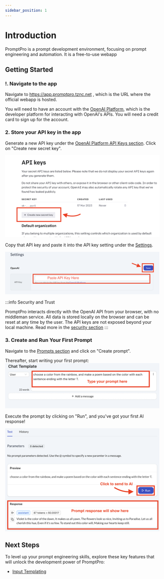 ```yaml
---
sidebar_position: 1
---
```


# Introduction

PromptPro is a prompt development environment, focusing on prompt engineering and automation. It is a free-to-use webapp

## Getting Started

### !. Navigate to the app

Navigate to https://app.promptpro.tznc.net , which is the URL where the official webapp is hosted.

You will need to have an account with the [OpenAI Platform](https://platform.openai.com), which is the developer platform for interacting with OpenAI's APIs. You will need a credit card to sign up for the account.

### 2. Store your API key in the app

Generate a new API key under the [OpenAI Platform API Keys section](https://platform.openai.com/account/api-keys). Click on "Create new secret key".

![Click on "Create new seret key"](./create-new-secret-key.png)

Copy that API key and paste it into the API key setting under the [Settings](https://app.promptpro.tznc.net/settings).

![Paste into settings](./api-key-settings-field.png)

:::info Security and Trust

PromptPro interacts directly with the OpenAI API from your browser, with no middleman service. All data is stored locally on the browser and can be reset at any time by the user. The API keys are not exposed beyond your local machine. Read more in the [security section](/docs/security-and-trust.md)
:::

### 3. Create and Run Your First Prompt

Navigate to the [Prompts section](https://app.promptpro.tznc.net) and click on "Create prompt".

Thereafter, start writing your first prompt:
![Your first prompt](./template-text.png)

Execute the prompt by clicking on "Run", and you've got your first AI response!

![Test Response](./test-run-response.png)

## Next Steps

To level up your prompt engineering skills, explore these key features that will unlock the development power of PromptPro:

- [Input Templating](/docs/features/input-templating)
<!-- - [Iterations and Run History](/docs/iterations-and-run-history) -->
